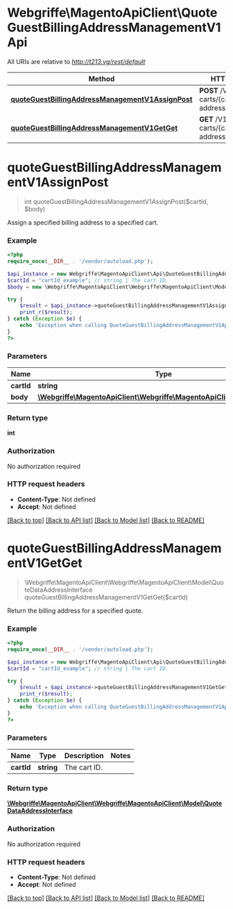 # Webgriffe\MagentoApiClient\QuoteGuestBillingAddressManagementV1Api

All URIs are relative to *http://t213.vg/rest/default*

Method | HTTP request | Description
------------- | ------------- | -------------
[**quoteGuestBillingAddressManagementV1AssignPost**](QuoteGuestBillingAddressManagementV1Api.md#quoteGuestBillingAddressManagementV1AssignPost) | **POST** /V1/guest-carts/{cartId}/billing-address | 
[**quoteGuestBillingAddressManagementV1GetGet**](QuoteGuestBillingAddressManagementV1Api.md#quoteGuestBillingAddressManagementV1GetGet) | **GET** /V1/guest-carts/{cartId}/billing-address | 


# **quoteGuestBillingAddressManagementV1AssignPost**
> int quoteGuestBillingAddressManagementV1AssignPost($cartId, $body)



Assign a specified billing address to a specified cart.

### Example
```php
<?php
require_once(__DIR__ . '/vendor/autoload.php');

$api_instance = new Webgriffe\MagentoApiClient\Api\QuoteGuestBillingAddressManagementV1Api();
$cartId = "cartId_example"; // string | The cart ID.
$body = new \Webgriffe\MagentoApiClient\Webgriffe\MagentoApiClient\Model\Body68(); // \Webgriffe\MagentoApiClient\Webgriffe\MagentoApiClient\Model\Body68 | 

try {
    $result = $api_instance->quoteGuestBillingAddressManagementV1AssignPost($cartId, $body);
    print_r($result);
} catch (Exception $e) {
    echo 'Exception when calling QuoteGuestBillingAddressManagementV1Api->quoteGuestBillingAddressManagementV1AssignPost: ', $e->getMessage(), PHP_EOL;
}
?>
```

### Parameters

Name | Type | Description  | Notes
------------- | ------------- | ------------- | -------------
 **cartId** | **string**| The cart ID. |
 **body** | [**\Webgriffe\MagentoApiClient\Webgriffe\MagentoApiClient\Model\Body68**](../Model/\Webgriffe\MagentoApiClient\Webgriffe\MagentoApiClient\Model\Body68.md)|  | [optional]

### Return type

**int**

### Authorization

No authorization required

### HTTP request headers

 - **Content-Type**: Not defined
 - **Accept**: Not defined

[[Back to top]](#) [[Back to API list]](../../README.md#documentation-for-api-endpoints) [[Back to Model list]](../../README.md#documentation-for-models) [[Back to README]](../../README.md)

# **quoteGuestBillingAddressManagementV1GetGet**
> \Webgriffe\MagentoApiClient\Webgriffe\MagentoApiClient\Model\QuoteDataAddressInterface quoteGuestBillingAddressManagementV1GetGet($cartId)



Return the billing address for a specified quote.

### Example
```php
<?php
require_once(__DIR__ . '/vendor/autoload.php');

$api_instance = new Webgriffe\MagentoApiClient\Api\QuoteGuestBillingAddressManagementV1Api();
$cartId = "cartId_example"; // string | The cart ID.

try {
    $result = $api_instance->quoteGuestBillingAddressManagementV1GetGet($cartId);
    print_r($result);
} catch (Exception $e) {
    echo 'Exception when calling QuoteGuestBillingAddressManagementV1Api->quoteGuestBillingAddressManagementV1GetGet: ', $e->getMessage(), PHP_EOL;
}
?>
```

### Parameters

Name | Type | Description  | Notes
------------- | ------------- | ------------- | -------------
 **cartId** | **string**| The cart ID. |

### Return type

[**\Webgriffe\MagentoApiClient\Webgriffe\MagentoApiClient\Model\QuoteDataAddressInterface**](../Model/QuoteDataAddressInterface.md)

### Authorization

No authorization required

### HTTP request headers

 - **Content-Type**: Not defined
 - **Accept**: Not defined

[[Back to top]](#) [[Back to API list]](../../README.md#documentation-for-api-endpoints) [[Back to Model list]](../../README.md#documentation-for-models) [[Back to README]](../../README.md)

